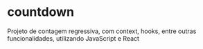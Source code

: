 # countdown
 Projeto de contagem regressiva, com context, hooks, entre outras funcionalidades, utilizando JavaScript e React
